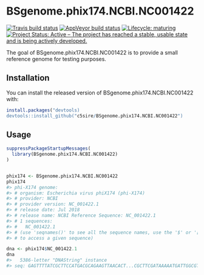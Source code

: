 
<!-- README.md is generated from README.Rmd. Please edit that file -->

# BSgenome.phix174.NCBI.NC001422

<!-- badges: start -->

[![Travis build
status](https://travis-ci.org/c5sire/BSgenome.phix174.NCBI.NC001422.svg?branch=master)](https://travis-ci.org/c5sire/BSgenome.phix174.NCBI.NC001422)
[![AppVeyor build
status](https://ci.appveyor.com/api/projects/status/github/c5sire/BSgenome.phix174.NCBI.NC001422?branch=master&svg=true)](https://ci.appveyor.com/project/c5sire/BSgenome.phix174.NCBI.NC001422)
[![Lifecycle:
maturing](https://img.shields.io/badge/lifecycle-maturing-blue.svg)](https://www.tidyverse.org/lifecycle/#maturing)
[![Project Status: Active – The project has reached a stable, usable
state and is being actively
developed.](https://www.repostatus.org/badges/latest/active.svg)](https://www.repostatus.org/#active)
<!-- badges: end -->

The goal of BSgenome.phix174.NCBI.NC001422 is to provide a small
reference genome for testing purposes.

## Installation

You can install the released version of BSgenome.phix174.NCBI.NC001422
with:

``` r
install.packages("devtools)
devtools::install_github("c5sire/BSgenome.phix174.NCBI.NC001422")
```

## Usage

``` r
suppressPackageStartupMessages(
  library(BSgenome.phix174.NCBI.NC001422)
)


phix174 <- BSgenome.phix174.NCBI.NC001422
phix174
#> phi-X174 genome:
#> # organism: Escherichia virus phiX174 (phi-X174)
#> # provider: NCBI
#> # provider version: NC_001422.1
#> # release date: Jul 2018
#> # release name: NCBI Reference Sequence: NC_001422.1
#> # 1 sequences:
#> #   NC_001422.1                                                            
#> # (use 'seqnames()' to see all the sequence names, use the '$' or '[[' operator
#> # to access a given sequence)

dna <- phix174$NC_001422.1
dna
#>   5386-letter "DNAString" instance
#> seq: GAGTTTTATCGCTTCCATGACGCAGAAGTTAACACT...CGCTTCGATAAAAATGATTGGCGTATCCAACCTGCA
```
